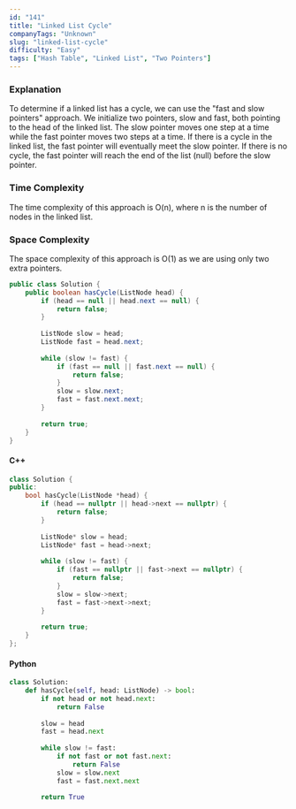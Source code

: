 ```yaml
---
id: "141"
title: "Linked List Cycle"
companyTags: "Unknown"
slug: "linked-list-cycle"
difficulty: "Easy"
tags: ["Hash Table", "Linked List", "Two Pointers"]
---
```


### Explanation
To determine if a linked list has a cycle, we can use the "fast and slow pointers" approach. We initialize two pointers, slow and fast, both pointing to the head of the linked list. The slow pointer moves one step at a time while the fast pointer moves two steps at a time. If there is a cycle in the linked list, the fast pointer will eventually meet the slow pointer. If there is no cycle, the fast pointer will reach the end of the list (null) before the slow pointer.

### Time Complexity
The time complexity of this approach is O(n), where n is the number of nodes in the linked list.

### Space Complexity
The space complexity of this approach is O(1) as we are using only two extra pointers.

```java
public class Solution {
    public boolean hasCycle(ListNode head) {
        if (head == null || head.next == null) {
            return false;
        }
        
        ListNode slow = head;
        ListNode fast = head.next;
        
        while (slow != fast) {
            if (fast == null || fast.next == null) {
                return false;
            }
            slow = slow.next;
            fast = fast.next.next;
        }
        
        return true;
    }
}
```

#### C++
```cpp
class Solution {
public:
    bool hasCycle(ListNode *head) {
        if (head == nullptr || head->next == nullptr) {
            return false;
        }
        
        ListNode* slow = head;
        ListNode* fast = head->next;
        
        while (slow != fast) {
            if (fast == nullptr || fast->next == nullptr) {
                return false;
            }
            slow = slow->next;
            fast = fast->next->next;
        }
        
        return true;
    }
};
```

#### Python
```python
class Solution:
    def hasCycle(self, head: ListNode) -> bool:
        if not head or not head.next:
            return False
        
        slow = head
        fast = head.next
        
        while slow != fast:
            if not fast or not fast.next:
                return False
            slow = slow.next
            fast = fast.next.next
        
        return True
```